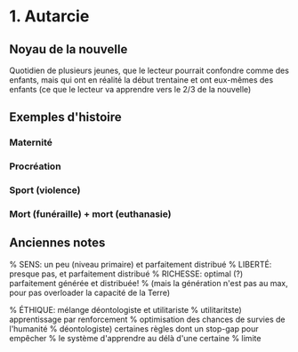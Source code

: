 # 1. Autarcie

## Noyau de la nouvelle

Quotidien de plusieurs jeunes, que le lecteur pourrait confondre comme des enfants, mais qui ont en réalité la début trentaine et ont eux-mêmes des enfants (ce que le lecteur va apprendre vers le 2/3 de la nouvelle)


## Exemples d'histoire

### Maternité

### Procréation

### Sport (violence)

### Mort (funéraille) + mort (euthanasie)


## Anciennes notes


% SENS:     un peu (niveau primaire) et parfaitement distribué
% LIBERTÉ:  presque pas, et parfaitement distribué
% RICHESSE: optimal (?) parfaitement générée et distribuée!
%                    (mais la génération n'est pas au max, pour pas overloader la capacité de la Terre)

% ÉTHIQUE: mélange déontologiste et utilitariste
%          utilitaritste) apprentissage par renforcement
%                         optimisation des chances de survies de l'humanité
%          déontologiste) certaines règles dont un stop-gap pour empêcher
%                         le système d'apprendre au délà d'une certaine
%                         limite

